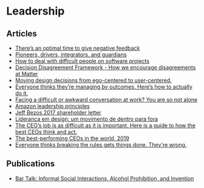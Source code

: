 # Leadership

## Articles

- [There’s an optimal time to give negative feedback](https://qz.com/work/1388077/theres-an-optimal-time-to-give-negative-feedback/)
- [Pioneers, drivers, integrators, and guardians](https://hbr.org/2017/03/the-new-science-of-team-chemistry)
- [How to deal with difficult people on software projects](https://www.howtodeal.dev/)
- [Decision Disagreement Framework - How we encourage disagreements at Matter](https://matterapp.com/blog/decision-disagreement-framework-how-we-encourage-disagreements-at-matter/)
- [Moving design decisions from ego-centered to user-centered.](https://www.kevinrichard.ch/moving-design-decisions-from-ego-centered-to-user-centered/)
- [Everyone thinks they’re managing by outcomes. Here’s how to actually do it.](https://www.producttalk.org/2019/10/managing-outcomes/)
- [Facing a difficult or awkward conversation at work? You are so not alone](https://qz.com/1055305/facing-a-difficult-or-awkward-conversation-at-work-you-are-so-not-alone/)
- [Amazon leadership principles](https://www.amazon.jobs/en/principles)
- [Jeff Bezos 2017 shareholder letter](https://www.sec.gov/Archives/edgar/data/1018724/000119312517120198/d373368dex991.htm)
- [Liderança em design: um movimento de dentro para fora](https://brasil.uxdesign.cc/lideran%C3%A7a-em-design-um-movimento-de-dentro-para-fora-ed19c0bea273)
- [The CEO’s job is as difficult as it is important. Here is a guide to how the best CEOs think and act.](https://www.mckinsey.com/business-functions/strategy-and-corporate-finance/our-insights/the-mindsets-and-practices-of-excellent-ceos)
- [The best-performing CEOs in the world, 2019](https://hbr.org/2019/11/the-ceo-100-2019-edition)
- [Everyone thinks breaking the rules gets things done. They're wrong.](https://io9.gizmodo.com/everyone-thinks-breaking-the-rules-gets-things-done-th-1688411972)

## Publications

- [Bar Talk: Informal Social Interactions, Alcohol
Prohibition, and Invention](https://economics.yale.edu/sites/default/files/bar_talk_10_19_ada-ns.pdf)
